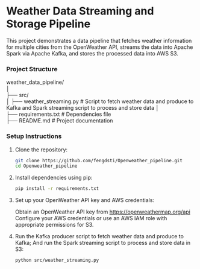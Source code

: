 # Weather Data Streaming and Storage Pipeline

This project demonstrates a data pipeline that fetches weather information for multiple cities from the OpenWeather API, streams the data into Apache Spark via Apache Kafka, and stores the processed data into AWS S3.

### Project Structure
weather_data_pipeline/  
│  
├── src/  
│      ├── weather_streaming.py      #  Script to fetch weather data and produce to Kafka and Spark streaming script to process and store data
│  
├── requirements.txt              # Dependencies file  
├── README.md                     # Project documentation  


### Setup Instructions
1. Clone the repository:
   ```bash
   git clone https://github.com/fengdsti/Openweather_pipeline.git
   cd Openweather_pipeline

2. Install dependencies using pip:
   ```bash
   pip install -r requirements.txt

3. Set up your OpenWeather API key and AWS credentials:  

    Obtain an OpenWeather API key from https://openweathermap.org/api  
    Configure your AWS credentials or use an AWS IAM role with appropriate permissions for S3.  

4. Run the Kafka producer script to fetch weather data and produce to Kafka; And run the Spark streaming script to process and store data in S3:
   ```bash
   python src/weather_streaming.py
